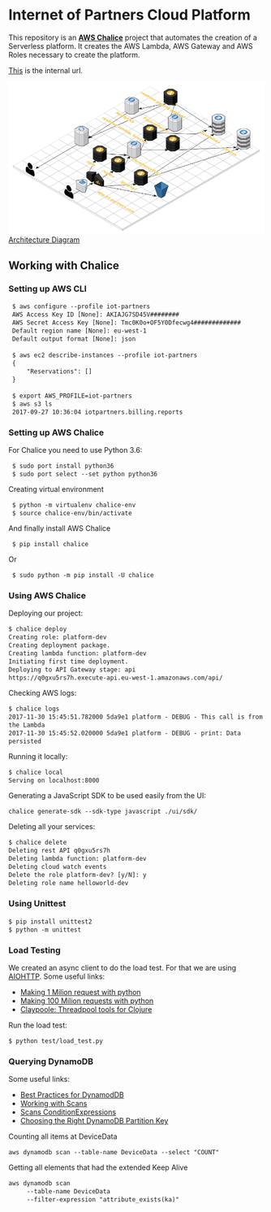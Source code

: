 # Internet of Partners Cloud Platform

This repository is an [**AWS Chalice**](https://github.com/aws/chalice) project that automates the creation of a Serverless platform. It creates the AWS Lambda, AWS Gateway and AWS Roles necessary to create the platform.

[This](https://d8dsx2bkn9.execute-api.eu-west-1.amazonaws.com/api/) is the internal url. 

![Alt text](IoT_Partners_Serverless_Platform.png?raw=true "Serverless Architecture")
[Architecture Diagram](https://cloudcraft.co/view/8ad8f0b4-a6b4-4d8c-bcf2-fd2183804bef?key=FVEx48k-viBNqfo7fmSkiw)

## Working with Chalice

### Setting up AWS CLI

```commandline
 $ aws configure --profile iot-partners
 AWS Access Key ID [None]: AKIAJG7SD45V########
 AWS Secret Access Key [None]: Tmc0K0o+OF5Y0Dfecwg4#############
 Default region name [None]: eu-west-1  
 Default output format [None]: json
 
 $ aws ec2 describe-instances --profile iot-partners
 {
     "Reservations": []
 }
 
 $ export AWS_PROFILE=iot-partners
 $ aws s3 ls
 2017-09-27 10:36:04 iotpartners.billing.reports
```

### Setting up AWS Chalice
For Chalice you need to use Python 3.6:
```commandline
 $ sudo port install python36
 $ sudo port select --set python python36
```

Creating virtual environment
```commandline
 $ python -m virtualenv chalice-env
 $ source chalice-env/bin/activate
```

And finally install AWS Chalice
```commandline
 $ pip install chalice
```
Or 
```commandline
 $ sudo python -m pip install -U chalice
```

### Using AWS Chalice
Deploying our project:
```commandline
$ chalice deploy
Creating role: platform-dev
Creating deployment package.
Creating lambda function: platform-dev
Initiating first time deployment.
Deploying to API Gateway stage: api
https://q0gxu5rs7h.execute-api.eu-west-1.amazonaws.com/api/
```
Checking AWS logs:
```commandline
$ chalice logs
2017-11-30 15:45:51.782000 5da9e1 platform - DEBUG - This call is from the Lambda
2017-11-30 15:45:52.020000 5da9e1 platform - DEBUG - print: Data persisted
```
Running it locally:
```commandline
$ chalice local
Serving on localhost:8000
```
Generating a JavaScript SDK to be used easily from the UI:
```commandline
chalice generate-sdk --sdk-type javascript ./ui/sdk/
```
Deleting all your services:
```commandline
$ chalice delete
Deleting rest API q0gxu5rs7h
Deleting lambda function: platform-dev
Deleting cloud watch events
Delete the role platform-dev? [y/N]: y
Deleting role name helloworld-dev
```

### Using Unittest
```commandline
$ pip install unittest2
$ python -m unittest 
```

### Load Testing ###
We created an async client to do the load test. For that we are using [AIOHTTP](https://aiohttp.readthedocs.io/en/stable/).
Some useful links:
* [Making 1 Milion request with python](https://pawelmhm.github.io/asyncio/python/aiohttp/2016/04/22/asyncio-aiohttp.html)
* [Making 100 Milion requests with python](https://www.artificialworlds.net/blog/2017/06/12/making-100-million-requests-with-python-aiohttp/)
* [Claypoole: Threadpool tools for Clojure](https://github.com/TheClimateCorporation/claypoole) 

Run the load test:
```commandline
$ python test/load_test.py 
```

### Querying DynamoDB ###
Some useful links:
* [Best Practices for DynamodDB](https://docs.aws.amazon.com/amazondynamodb/latest/developerguide/BestPractices.html)
* [Working with Scans](https://docs.aws.amazon.com/amazondynamodb/latest/developerguide/Scan.html) 
* [Scans ConditionExpressions](https://docs.aws.amazon.com/amazondynamodb/latest/developerguide/Expressions.ConditionExpressions.html)
* [Choosing the Right DynamoDB Partition Key](https://aws.amazon.com/es/blogs/database/choosing-the-right-dynamodb-partition-key/)

Counting all items at DeviceData
```commandline
aws dynamodb scan --table-name DeviceData --select "COUNT"
```

Getting all elements that had the extended Keep Alive
```commandline
aws dynamodb scan 
     --table-name DeviceData 
     --filter-expression "attribute_exists(ka)"
```

